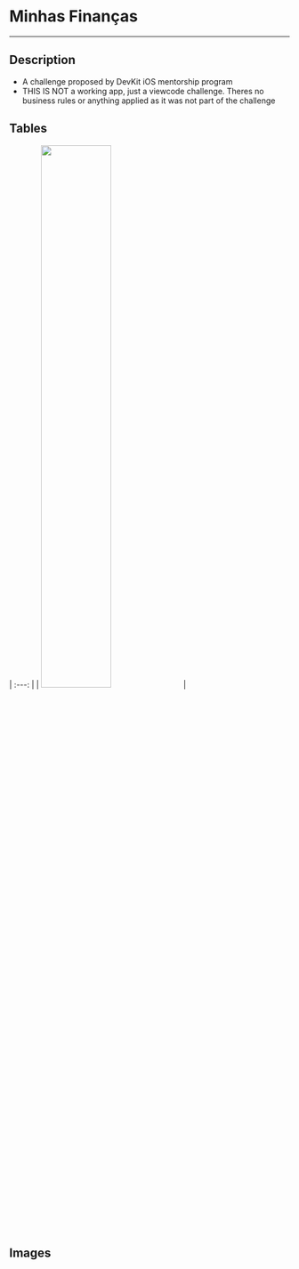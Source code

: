 # Minhas Finanças
---
## Description
- A challenge proposed by DevKit iOS mentorship program
- THIS IS NOT a working app, just a viewcode challenge. Theres no business rules or anything applied as it was not part of the challenge


## Tables

| :---:                                                   |
| <img src="https://github.com/gaspar-d/DevKit-MinhasFinancas/blob/main/DevKit-Minhas-Financas/Resources/Images/Devi-kit-Minhas-Financas.gif?raw=true" width="50%" /> |   


## Images

<!--<p float="left" align="center" />-->
<!--<img src="https://github.com/gaspar-d/DevKit-MinhasFinancas/tree/main/Challenge/Resources/Images/Home.png" width="50%" />-->
<!--<img src="https://github.com/gaspar-d/DevKit-MinhasFinancas/tree/main/Challenge/Resources/Images/Expenses.png" width="50%" />-->
<!--<img src=:"https://urltoimage.gif" width="33%" />-->
<!--<p/>-->

